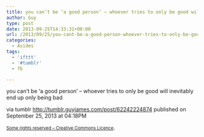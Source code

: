 ```yaml
---
title: you can’t be ‘a good person’ – whoever tries to only be good will inevitably end…
author: Guy
type: post
date: 2013-09-25T14:33:31+00:00
url: /2013/09/25/you-cant-be-a-good-person-whoever-tries-to-only-be-good-will-inevitably-end/
categories:
  - Asides
tags:
  - 'ifttt'
  - '#tumblr'
  - fb

---
```

you can&#8217;t be &#8216;a good person&#8217; &#8211; whoever tries to only be good will inevitably end up only being bad

via tumblr http://tumblr.guyjames.com/post/62242224874 published on September 25, 2013 at 04:18PM

<small><a href="https://creativecommons.org/licenses/by-nc/3.0/" target="_blank">Some rights reserved &#8211; Creative Commons Licence</a></small>.